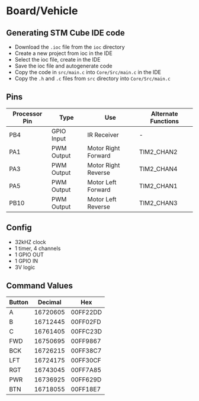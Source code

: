 # Board/Vehicle

## Generating STM Cube IDE code
- Download the `.ioc` file from the `ioc` directory
- Create a new project from ioc in the IDE
- Select the ioc file, create in the IDE
- Save the ioc file and autogenerate code
- Copy the code in `src/main.c` into `Core/Src/main.c` in the IDE
- Copy the `.h` and `.c` files from `src` directory into `Core/Src/main.c`

## Pins
| Processor Pin | Type | Use | Alternate Functions |
| ------------- | ---- |---- | ------------------- |
| PB4 | GPIO Input | IR Receiver | - |
| PA1 | PWM Output | Motor Right Forward | TIM2_CHAN2 |
| PA3 | PWM Output | Motor Right Reverse | TIM2_CHAN4 |
| PA5 | PWM Output | Motor Left Forward | TIM2_CHAN1 |
| PB10 | PWM Output | Motor Left Reverse | TIM2_CHAN3 |

## Config
- 32kHZ clock
- 1 timer, 4 channels
- 1 GPIO OUT
- 1 GPIO IN
- 3V logic

## Command Values
| Button |  Decimal |  Hex   |
| ------ | -------- | ------ | 
|    A   | 16720605 | 00FF22DD |
|    B   | 16712445 | 00FF02FD |
|    C   | 16761405 | 00FFC23D |
|  FWD   | 16750695 | 00FF9867 |
|  BCK   | 16726215 | 00FF38C7 |
|  LFT   | 16724175 | 00FF30CF |
|  RGT   | 16743045 | 00FF7A85 |
|  PWR   | 16736925 | 00FF629D |
|  BTN   | 16718055 | 00FF18E7 |


